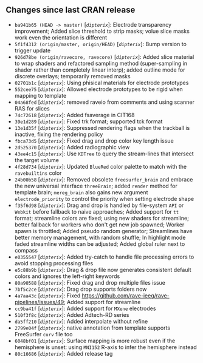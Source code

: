 ## Changes since last CRAN release
* `ba941b65 (HEAD -> master)` [_`dipterix`_]: Electrode transparency improvement; Added slice threshold to strip masks; volue slice masks work even the orientation is different
* `5f1f4312 (origin/master, origin/HEAD)` [_`dipterix`_]: Bump version to trigger update
* `926d78be (origin/ravecore, ravecore)` [_`dipterix`_]: Added slice material to wrap shaders and refactored sampling method (super-sampling in shader rather than completely linear interp); added outline mode for discrete overlays; temporarily removed masks
* `02701b1c` [_`dipterix`_]: Using phisical materials for electrode prototypes
* `552cee75` [_`dipterix`_]: Allowed electrode prototypes to be rigid when mapping to template
* `04a68fed` [_`dipterix`_]: removed raveio from comments and using scanner RAS for slices
* `74c72618` [_`dipterix`_]: Added fsaverage in CIT168
* `39e1d289` [_`dipterix`_]: Fixed trk format; supported tck format
* `13e1d35f` [_`dipterix`_]: Suppressed rendering flags when the trackball is inactive, fixing the rendering policy
* `fbca73d5` [_`dipterix`_]: Fixed drag and drop color key length issue
* `2d525370` [_`dipterix`_]: Added radiographic view
* `43ee4c15` [_`dipterix`_]: Use `KDTree` to query the stream-lines that intersect the target volume
* `4f28d734` [_`dipterix`_]: Updated `BlueRed` color palette to match with the `ravebuiltins` color
* `24b00b58` [_`dipterix`_]: Removed obsolete `freesurfer_brain` and embrace the new universal interface `threeBrain`; added `render` method for template brain; `mereg_brain` also gains new argument `electrode_priority` to control the priority when setting electrode shape
* `f35f6d98` [_`dipterix`_]: Drag and drop is handled by file-system `API` or `Webkit` before fallback to naive approaches; Added support for `tt` format; streamline colors are fixed; using new shaders for streamline; better fallback for workers who don't get new job spawned; Worker spawn is throttled; Added pseudo random generator; Streamlines have better memory management, with random shuffle; In highlight mode faded streamline widths can be adjusted; Added global ruler next to compass
* `e0355547` [_`dipterix`_]: Added try-catch to handle file processing errors to avoid stopping processing files
* `e5c88b9b` [_`dipterix`_]: Drag & drop file now generates consistent default colors and ignores the left-right keywords
* `80a90588` [_`dipterix`_]: Fixed drag and drop multiple files issue
* `7bf5c2ce` [_`dipterix`_]: Drag drop supports folders now
* `4a7aa43c` [_`dipterix`_]: Fixed https://github.com/rave-ieeg/rave-pipelines/issues/49; Added support for streamline
* `cc9ba41f` [_`dipterix`_]: Added support for `MXene` electrodes
* `510f3f8c` [_`dipterix`_]: Added Adtech-RD series
* `da5ff210` [_`dipterix`_]: Added interpolate without refine
* `2799e04f` [_`dipterix`_]: native annotation from template supports FreeSurfer `curv` file too
* `6048bf01` [_`dipterix`_]: Surface mapping is more robust even if the hemisphere is unset: using `MNI152` R-axis to infer the hemisphere instead
* `80c16686` [_`dipterix`_]: Added release tag